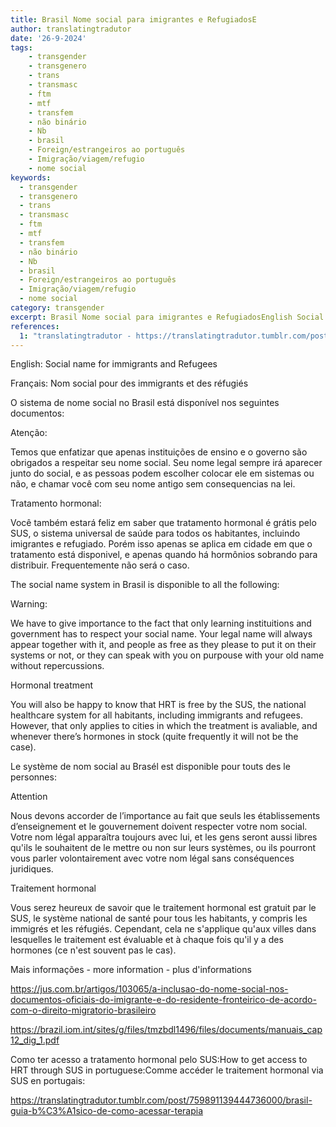 ```yaml
---
title: Brasil Nome social para imigrantes e RefugiadosE
author: translatingtradutor
date: '26-9-2024'
tags:
    - transgender
    - transgenero
    - trans
    - transmasc
    - ftm
    - mtf
    - transfem
    - não binário
    - Nb
    - brasil
    - Foreign/estrangeiros ao português
    - Imigração/viagem/refugio
    - nome social
keywords:
  - transgender
  - transgenero
  - trans
  - transmasc
  - ftm
  - mtf
  - transfem
  - não binário
  - Nb
  - brasil
  - Foreign/estrangeiros ao português
  - Imigração/viagem/refugio
  - nome social
category: transgender
excerpt: Brasil Nome social para imigrantes e RefugiadosEnglish Social name for immigrants and RefugeesFrançais Nom social pour des immigrants et des réfug...
references:
  1: "translatingtradutor - https://translatingtradutor.tumblr.com/post/762706876125282304/brasil-nome-social-para-imigrantes-e-refugiados"
---
```


English: Social name for immigrants and Refugees

Français: Nom social pour des immigrants et des réfugiés

O sistema de nome social no Brasil está disponível nos seguintes documentos:

Atenção:

Temos que enfatizar que apenas instituições de ensino e o governo são obrigados a respeitar seu nome social. Seu nome legal sempre irá aparecer junto do social, e as pessoas podem escolher colocar ele em sistemas ou não, e chamar você com seu nome antigo sem consequencias na lei.

Tratamento hormonal:

Você também estará feliz em saber que tratamento hormonal é grátis pelo SUS, o sistema universal de saúde para todos os habitantes, incluindo imigrantes e refugiado. Porém isso apenas se aplica em cidade em que o tratamento está disponivel, e apenas quando há hormônios sobrando para distribuir. Frequentemente não será o caso.

The social name system in Brasil is disponible to all the following:

Warning:

We have to give importance to the fact that only learning instituitions and government has to respect your social name. Your legal name will always appear together with it, and people as free as they please to put it on their systems or not, or they can speak with you on purpouse with your old name without repercussions.

Hormonal treatment

You will also be happy to know that HRT is free by the SUS, the national healthcare system for all habitants, including immigrants and refugees. However, that only applies to cities in which the treatment is avaliable, and whenever there’s hormones in stock (quite frequently it will not be the case).

Le système de nom social au Brasél est disponible pour touts des le personnes:

Attention

Nous devons accorder de l’importance au fait que seuls les établissements d’enseignement et le gouvernement doivent respecter votre nom social. Votre nom légal apparaîtra toujours avec lui, et les gens seront aussi libres qu'ils le souhaitent de le mettre ou non sur leurs systèmes, ou ils pourront vous parler volontairement avec votre nom légal sans conséquences juridiques.

Traitement hormonal

Vous serez heureux de savoir que le traitement hormonal est gratuit par le SUS, le système national de santé pour tous les habitants, y compris les immigrés et les réfugiés. Cependant, cela ne s'applique qu'aux villes dans lesquelles le traitement est évaluable et à chaque fois qu'il y a des hormones (ce n'est souvent pas le cas).

Mais informações - more information - plus d'informations

https://jus.com.br/artigos/103065/a-inclusao-do-nome-social-nos-documentos-oficiais-do-imigrante-e-do-residente-fronteirico-de-acordo-com-o-direito-migratorio-brasileiro

https://brazil.iom.int/sites/g/files/tmzbdl1496/files/documents/manuais_cap12_dig_1.pdf

Como ter acesso a tratamento hormonal pelo SUS:How to get access to HRT through SUS in portuguese:Comme accéder le traitement hormonal via SUS en portugais:

https://translatingtradutor.tumblr.com/post/759891139444736000/brasil-guia-b%C3%A1sico-de-como-acessar-terapia